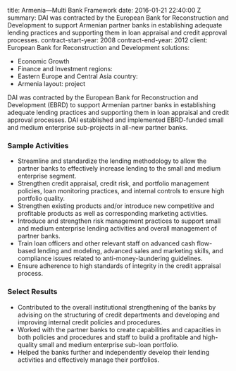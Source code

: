
title: Armenia—Multi Bank Framework
date: 2016-01-21 22:40:00 Z
summary: DAI was contracted by the European Bank for Reconstruction and Development
  to support Armenian partner banks in establishing adequate lending practices and
  supporting them in loan appraisal and credit approval processes.
contract-start-year: 2008
contract-end-year: 2012
client: European Bank for Reconstruction and Development
solutions:
- Economic Growth
- Finance and Investment
regions:
- Eastern Europe and Central Asia
country:
- Armenia
layout: project


DAI was contracted by the European Bank for Reconstruction and Development (EBRD) to support Armenian partner banks in establishing adequate lending practices and supporting them in loan appraisal and credit approval processes. DAI established and implemented EBRD-funded small and medium enterprise sub-projects in all-new partner banks.

### Sample Activities

* Streamline and standardize the lending methodology to allow the partner banks to effectively increase lending to the small and medium enterprise segment.
* Strengthen credit appraisal, credit risk, and portfolio management policies, loan monitoring practices, and internal controls to ensure high portfolio quality.
* Strengthen existing products and/or introduce new competitive and profitable products as well as corresponding marketing activities.
* Introduce and strengthen risk management practices to support small and medium enterprise lending activities and overall management of partner banks.
* Train loan officers and other relevant staff on advanced cash flow-based lending and modeling, advanced sales and marketing skills, and compliance issues related to anti-money-laundering guidelines.
* Ensure adherence to high standards of integrity in the credit appraisal process.

### Select Results

* Contributed to the overall institutional strengthening of the banks by advising on the structuring of credit departments and developing and improving internal credit policies and procedures.
* Worked with the partner banks to create capabilities and capacities in both policies and procedures and staff to build a profitable and high-quality small and medium enterprise sub-loan portfolio.
* Helped the banks further and independently develop their lending activities and effectively manage their portfolios.
